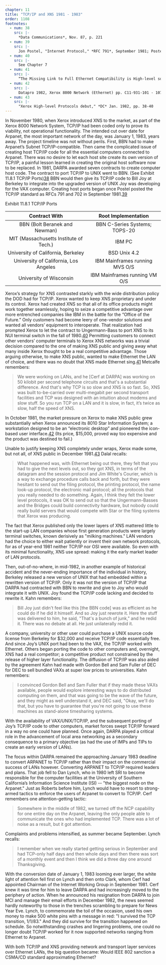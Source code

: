 ```yaml
---
chapter: 11
title: "TCP/IP and XNS 1981 - 1983"
order: 1108
footnotes:
  - num: 38
    src: |-
      *Data Communications*, Nov. 87, p. 221 
  - num: 39
    src: |-
      Jon Postel, "Internet Protocol," *RFC 791*, September 1981; Postel, J., "Transmission Control Protocol," *RFC 792*, September 1981 
  - num: 40
    src: |-
      See Chapter 7
  - num: 41
    src: |-
      “The Missing Link to Full Ethernet Compatibility is High-level software,” *DC* Oct. 1981, p.50
  - num: 42
    src: |-
      Datapro 1982, Xerox 8000 Network (Ethernet) pp. C11-931-101 - 107
  - num: 43
    src: |-
      "Xerox High-level Protocols debut," *DC* Jan. 1982, pp. 38-40
---
```


In November 1980, when Xerox introduced XNS to the market, as part of the Xerox 8000 Network System, TCP/IP had been coded only to prove its viability, not operational functionality. The intended cut over date for Arpanet, the most important network of the day, was January 1, 1983, years away. The project timeline was not without perils. First, BBN had to make Arpanet’s Subnet TCP/IP-compatible. Then came the complicated issue of creating host TCP/IP code for all the essential computers connected to Arpanet. There was no desire to let each host site create its own version of TCP/IP, a painful lesson learned in creating the original host software now to be replaced. In 1981, DARPA awarded seven contracts to create computer host code. The contract to port TCP/IP to UNIX went to BBN. (See Exhibit 11.8.1 TCP/IP Ports)<a name="fnloc38" href="#fn38">38</a> BBN would then give its TCP/IP code to Bill Joy at Berkeley to integrate into the upgraded version of UNIX Joy was developing for the VAX computer. Creating host ports began once Postel posted the TCP/IP standard as RFCs 791 and 702 in September 1981.<a name="fnloc39" href="#fn39">39</a>

Exhibit 11.8.1 TCP/IP Ports

**Contract With**|**Root Implementation**
:-----:|:-----:
BBN (Bolt Beranek and Newman)|BBN C-Series Systems; TOPS-20
MIT (Massachusetts Institute of Tech.)|IBM PC
University of California, Berkeley|BSD Unix 4.2
University of California, Los Angeles|IBM Mainframes running MVS O/S
University of Wisconsin|IBM Mainframes running VM O/S

Xerox’s strategy for XNS contrasted starkly with the wide distribution policy the DOD had for TCP/IP. Xerox wanted to keep XNS proprietary and under its control. Xerox had created XNS so that all of its office products might work together seamlessly, hoping to seize a competitive advantage over more entrenched companies like IBM in the battle for the “Office of the Future.” Only customers had become leery of one-vendor solutions and wanted all vendors’ equipment to interoperate. That realization had prompted Xerox to let the contract to Ungermann-Bass to port XNS to its NUI terminal switch in the fall of 1980.<a name="fnloc40" href="#fn40">40</a> Permitting customers to connect other vendors’ computer terminals to Xerox XNS networks was a trivial decision compared to the one of making XNS public and giving away what many inside Xerox thought to be a real competitive advantage. Those arguing otherwise, to make XNS public, wanted to make Ethernet the LAN of choice, and there was no doubt that XNS made Ethernet sing.<a name="fnloc41" href="#fn41">41</a> Metcalfe remembers:

>We were working on LANs, and he [Cerf at DARPA] was working on 50 kilobit per second telephone circuits and that's a substantial difference. And that's why TCP is so slow and XNS is so fast.  So, XNS was built to-be-carried over multi-megabit per second transport facilities and TCP was designed with an intuition about modems and slow stuff. So you run TCP on a LAN and it is slow, in fact, it’s twice as slow, half the speed of XNS.

In October 1981, the market pressure on Xerox to make XNS public grew substantially when Xerox announced its 8010 Star Information System; a workstation designed to be an “electronic desktop” and pioneered the icon-based user interface.<a name="fnloc42" href="#fn42">42</a> (Its price, $15,000, proved way too expensive and the product was destined to fail.)

Unable to justify keeping XNS completely under wraps, Xerox made some, but not all, of XNS public in December 1981.<a name="fnloc43" href="#fn43">43</a> Dalal recalls:

>What happened was, with Ethernet being out there, they felt that you had to give the next levels out, so they got XNS, in terms of the datagram and the session protocol and Jim White's Courier, which is a way to exchange procedure calls back and forth, but they were hesitant to send out the filing protocol, the printing protocol, the name look-up protocol, the electronic mail protocol; all the protocols that you really needed to do something. Again, I think they felt the lower level protocols, it was OK to send out so that the Ungermann-Basses and the Bridges could build connectivity hardware, but nobody could really build servers that would compete with Star or the filing systems that Xerox was producing.

The fact that Xerox published only the lower layers of XNS mattered little to the start-up LAN companies whose first generation products were largely terminal switches, known derisively as "milking machines." LAN vendors had the choice to either wait patiently or invent their own network protocols, for as of year-end 1981 neither TCP/IP nor OSI were available. So even with its minimal functionality, XNS use spread: making it the early market leader of LAN protocols.

Then, out-of-no-where, in mid-1982, in another example of historical accident and the never-ending importance of the individual in history, Berkeley released a new version of UNIX that had embedded within a rewritten version of TCP/IP. Only it was not the version of TCP/IP that DARPA had contracted with BBN to rewrite and give to Joy who would integrate it with UNIX. Joy found the TCP/IP code lacking and decided to rewrite it. Kahn remembers:

>Bill Joy just didn't feel like this [the BBN code] was as efficient as he could do if he did it himself. And so Joy just rewrote it. Here the stuff was delivered to him, he said, "That's a bunch of junk," and he redid it. There was no debate at all. He just unilaterally redid it.

A company, university or other user could purchase a UNIX source code license from Berkeley for $32,000 and receive TCP/IP code essentially free. And since Joy’s UNIX port had been to the VAX, the TCP/IP worked with Ethernet. Others began porting the code to other computers and, overnight, XNS had a real competitor; a competitive product not constrained by the release of higher layer functionality. The diffusion of TCP/IP was also aided by the agreement Kahn had made with Gordon Bell and Sam Fuller of DEC for DEC to sell bundled VAXs at super low prices to universities. Kahn remembers:

>I convinced Gordon Bell and Sam Fuller that if they made these VAXs available, people would explore interesting ways to do distributed computing on them, and that was going to be the wave of the future, and they might as well understand it, and DEC said, "Okay, we'll do that, but you have to guarantee that you're not going to use these machines as stand-alone timesharing systems.

With the availability of VAX/UNIX/TCP/IP, and the subsequent porting of Joy’s TCP/IP code to other computers, market forces swept TCP/IP forward in a way no one could have planned. Once again, DARPA played a critical role in the advancement of local area networking as a secondary consequence to a primary objective (as had the use of IMPs and TIPs to create an early version of LANs).

The focus within DARPA remained the approaching January 1983 deadline to convert ARPANET to TCP/IP rather than their impact on the commercial success of LANs however. Converting ARPANET to TCP/IP required leaders and plans. That job fell to Dan Lynch, who in 1980 left SRI to become responsible for the computer facilities at the University of Southern California’s Information Science Institute (ISI) --  "the biggest node on the Arpanet." Just as Roberts before him, Lynch would have to resort to strong-armed tactics to enforce the users of Arpanet to convert to TCP/IP. Cerf remembers one attention-getting tactic:

>Somewhere in the middle of 1982, we turned off the NCP capability for one entire day on the Arpanet, leaving the only people able to communicate the ones who had implemented TCP. There was a lot of noise as a result, but it got attention.

Complaints and problems intensified, as summer became September. Lynch recalls:

>I remember when we really started getting serious in September and had TCP-only half days and then whole days and then there was sort of a monthly event and then I think we did a three day one around Thanksgiving.

With the conversion date of January 1, 1983 looming ever larger, the white light of attention fell first on Lynch and then onto Clark, whom Cerf had appointed Chairman of the Internet Working Group in September 1981. Cerf knew it was time for him to leave DARPA and had increasingly moved to the periphery of action. When he announced his resignation from DARPA to join MCI and manage their email efforts in December 1982, the news seemed hardly noteworthy to those in the trenches scrambling to prepare for News Year Eve. Lynch, to commemorate the toil of the occasion, used his own money to make 500 white pins with a message in red: "I survived the TCP transition, 1/1/83." And they did survive for the transition happened on schedule. So notwithstanding crashes and lingering problems, one could no longer doubt TCP/IP worked for it now supported networks ranging from Ethernet to Arpanet.

With both TCP/IP and XNS providing network and transport layer services over Ethernet LANs, the big question became: Would IEEE 802 sanction a CSMA/CD standard approximating Ethernet?

